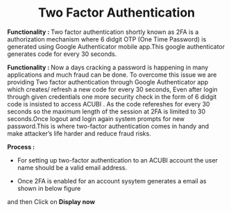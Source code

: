 <h1><center>Two Factor Authentication</center> </h1>

  

<b> Functionality :  </b> Two factor authentication shortly known as 2FA is a authorization mechanism where 6 didgit OTP (One Time Password) is generated using Google Authenticator mobile app.This google authenticator generates code for every 30 seconds.

  

<b> Functionality :  </b> Now a days cracking a password is happening in many applications and much fraud can be done. To overcome this issue we are providing Two factor authentication through Google Authenticator app which creates/ refresh a new code for every 30 seconds, Even after login through given credentials one more security check in the form of 6 didgit code is insisted to access ACUBI . As the code refereshes for every 30 seconds so the maximum length of the session at 2FA is limited to 30 seconds.Once logout and login again system prompts for new password.This is where two-factor authentication comes in handy and make attacker’s life harder and reduce fraud risks.

  

**Process :**

  

-   For setting up two-factor authentication to an ACUBI account the user name should be a valid email address.
    

-   Once 2FA is enabled for an account sysytem generates a email as shown in below figure
    

and then Click on **Display now**
<!--stackedit_data:
eyJoaXN0b3J5IjpbLTkzODY5ODE5OSwtNTYyNDU1MjkwXX0=
-->